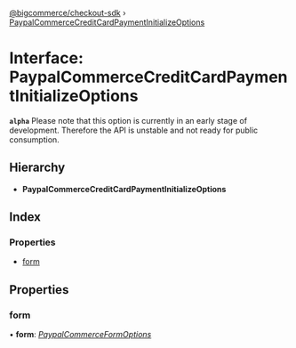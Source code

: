 [@bigcommerce/checkout-sdk](../README.md) › [PaypalCommerceCreditCardPaymentInitializeOptions](paypalcommercecreditcardpaymentinitializeoptions.md)

# Interface: PaypalCommerceCreditCardPaymentInitializeOptions

**`alpha`** 
Please note that this option is currently in an early stage of
development. Therefore the API is unstable and not ready for public
consumption.

## Hierarchy

* **PaypalCommerceCreditCardPaymentInitializeOptions**

## Index

### Properties

* [form](paypalcommercecreditcardpaymentinitializeoptions.md#form)

## Properties

###  form

• **form**: *[PaypalCommerceFormOptions](paypalcommerceformoptions.md)*
